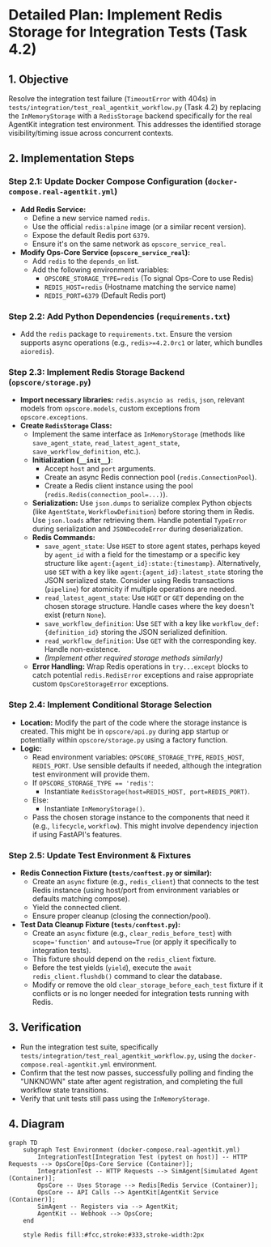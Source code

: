# Detailed Plan: Implement Redis Storage for Integration Tests (Task 4.2)

## 1. Objective

Resolve the integration test failure (`TimeoutError` with 404s) in `tests/integration/test_real_agentkit_workflow.py` (Task 4.2) by replacing the `InMemoryStorage` with a `RedisStorage` backend specifically for the real AgentKit integration test environment. This addresses the identified storage visibility/timing issue across concurrent contexts.

## 2. Implementation Steps

### Step 2.1: Update Docker Compose Configuration (`docker-compose.real-agentkit.yml`)

*   **Add Redis Service:**
    *   Define a new service named `redis`.
    *   Use the official `redis:alpine` image (or a similar recent version).
    *   Expose the default Redis port `6379`.
    *   Ensure it's on the same network as `opscore_service_real`.
*   **Modify Ops-Core Service (`opscore_service_real`):**
    *   Add `redis` to the `depends_on` list.
    *   Add the following environment variables:
        *   `OPSCORE_STORAGE_TYPE=redis` (To signal Ops-Core to use Redis)
        *   `REDIS_HOST=redis` (Hostname matching the service name)
        *   `REDIS_PORT=6379` (Default Redis port)

### Step 2.2: Add Python Dependencies (`requirements.txt`)

*   Add the `redis` package to `requirements.txt`. Ensure the version supports async operations (e.g., `redis>=4.2.0rc1` or later, which bundles `aioredis`).

### Step 2.3: Implement Redis Storage Backend (`opscore/storage.py`)

*   **Import necessary libraries:** `redis.asyncio as redis`, `json`, relevant models from `opscore.models`, custom exceptions from `opscore.exceptions`.
*   **Create `RedisStorage` Class:**
    *   Implement the same interface as `InMemoryStorage` (methods like `save_agent_state`, `read_latest_agent_state`, `save_workflow_definition`, etc.).
    *   **Initialization (`__init__`)**:
        *   Accept `host` and `port` arguments.
        *   Create an async Redis connection pool (`redis.ConnectionPool`).
        *   Create a Redis client instance using the pool (`redis.Redis(connection_pool=...)`).
    *   **Serialization:** Use `json.dumps` to serialize complex Python objects (like `AgentState`, `WorkflowDefinition`) before storing them in Redis. Use `json.loads` after retrieving them. Handle potential `TypeError` during serialization and `JSONDecodeError` during deserialization.
    *   **Redis Commands:**
        *   `save_agent_state`: Use `HSET` to store agent states, perhaps keyed by `agent_id` with a field for the timestamp or a specific key structure like `agent:{agent_id}:state:{timestamp}`. Alternatively, use `SET` with a key like `agent:{agent_id}:latest_state` storing the JSON serialized state. Consider using Redis transactions (`pipeline`) for atomicity if multiple operations are needed.
        *   `read_latest_agent_state`: Use `HGET` or `GET` depending on the chosen storage structure. Handle cases where the key doesn't exist (return `None`).
        *   `save_workflow_definition`: Use `SET` with a key like `workflow_def:{definition_id}` storing the JSON serialized definition.
        *   `read_workflow_definition`: Use `GET` with the corresponding key. Handle non-existence.
        *   *(Implement other required storage methods similarly)*
    *   **Error Handling:** Wrap Redis operations in `try...except` blocks to catch potential `redis.RedisError` exceptions and raise appropriate custom `OpsCoreStorageError` exceptions.

### Step 2.4: Implement Conditional Storage Selection

*   **Location:** Modify the part of the code where the storage instance is created. This might be in `opscore/api.py` during app startup or potentially within `opscore/storage.py` using a factory function.
*   **Logic:**
    *   Read environment variables: `OPSCORE_STORAGE_TYPE`, `REDIS_HOST`, `REDIS_PORT`. Use sensible defaults if needed, although the integration test environment will provide them.
    *   If `OPSCORE_STORAGE_TYPE == 'redis'`:
        *   Instantiate `RedisStorage(host=REDIS_HOST, port=REDIS_PORT)`.
    *   Else:
        *   Instantiate `InMemoryStorage()`.
    *   Pass the chosen storage instance to the components that need it (e.g., `lifecycle`, `workflow`). This might involve dependency injection if using FastAPI's features.

### Step 2.5: Update Test Environment & Fixtures

*   **Redis Connection Fixture (`tests/conftest.py` or similar):**
    *   Create an `async` fixture (e.g., `redis_client`) that connects to the test Redis instance (using host/port from environment variables or defaults matching compose).
    *   Yield the connected client.
    *   Ensure proper cleanup (closing the connection/pool).
*   **Test Data Cleanup Fixture (`tests/conftest.py`):**
    *   Create an `async` fixture (e.g., `clear_redis_before_test`) with `scope='function'` and `autouse=True` (or apply it specifically to integration tests).
    *   This fixture should depend on the `redis_client` fixture.
    *   Before the test yields (`yield`), execute the `await redis_client.flushdb()` command to clear the database.
    *   Modify or remove the old `clear_storage_before_each_test` fixture if it conflicts or is no longer needed for integration tests running with Redis.

## 3. Verification

*   Run the integration test suite, specifically `tests/integration/test_real_agentkit_workflow.py`, using the `docker-compose.real-agentkit.yml` environment.
*   Confirm that the test now passes, successfully polling and finding the "UNKNOWN" state after agent registration, and completing the full workflow state transitions.
*   Verify that unit tests still pass using the `InMemoryStorage`.

## 4. Diagram

```mermaid
graph TD
    subgraph Test Environment (docker-compose.real-agentkit.yml)
        IntegrationTest[Integration Test (pytest on host)] -- HTTP Requests --> OpsCore[Ops-Core Service (Container)];
        IntegrationTest -- HTTP Requests --> SimAgent[Simulated Agent (Container)];
        OpsCore -- Uses Storage --> Redis[Redis Service (Container)];
        OpsCore -- API Calls --> AgentKit[AgentKit Service (Container)];
        SimAgent -- Registers via --> AgentKit;
        AgentKit -- Webhook --> OpsCore;
    end

    style Redis fill:#fcc,stroke:#333,stroke-width:2px